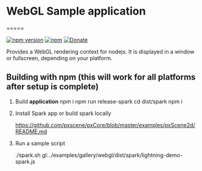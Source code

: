 # WebGL Sample application
=====

[![npm version](https://badge.fury.io/js/wpe-webgl.svg)](https://badge.fury.io/js/wpe-webgl)
[![npm](https://img.shields.io/npm/dt/wpe-webgl.svg)]()
[![Donate](https://img.shields.io/badge/Donate-PayPal-green.svg)](https://www.paypal.com/cgi-bin/webscr?cmd=_s-xclick&hosted_button_id=55UJZHTXW8VTE)

Provides a WebGL rendering context for nodejs. It is displayed in a window or fullscreen, depending on your platform.

## Building with npm (this will work for all platforms after setup is complete)
1. Build **application**
    npm i
    npm run release-spark
    cd dist/spark
    npm i
    
 2. Install Spark app or build spark locally
     
    https://github.com/pxscene/pxCore/blob/master/examples/pxScene2d/README.md
 
 3. Run a sample script
 
    ./spark.sh gl:../examples/gallery/webgl/dist/spark/lightning-demo-spark.js 
    
    
 
 

